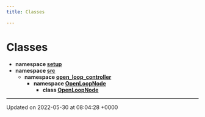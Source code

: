 ```yaml
---
title: Classes

---
```


# Classes




* **namespace [setup](/medusa_base/api/markdown/medusa_control/inner_loops_controllers/open_loop_controller/Namespaces/namespacesetup/)** 
* **namespace [src](/medusa_base/api/markdown/medusa_control/inner_loops_controllers/open_loop_controller/Namespaces/namespacesrc/)** 
    * **namespace [open_loop_controller](/medusa_base/api/markdown/medusa_control/inner_loops_controllers/open_loop_controller/Namespaces/namespacesrc_1_1open__loop__controller/)** 
        * **namespace [OpenLoopNode](/medusa_base/api/markdown/medusa_control/inner_loops_controllers/open_loop_controller/Namespaces/namespacesrc_1_1open__loop__controller_1_1OpenLoopNode/)** 
            * **class [OpenLoopNode](/medusa_base/api/markdown/medusa_control/inner_loops_controllers/open_loop_controller/Classes/classsrc_1_1open__loop__controller_1_1OpenLoopNode_1_1OpenLoopNode/)** 



-------------------------------

Updated on 2022-05-30 at 08:04:28 +0000
